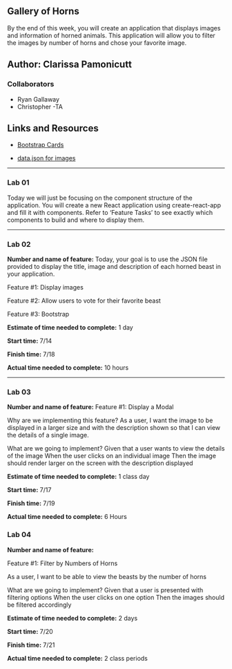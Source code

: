 ## Gallery of Horns

By the end of this week, you will create an application that displays images and information of horned animals. This application will allow you to filter the images by number of horns and chose your favorite image.

## Author: Clarissa Pamonicutt

### Collaborators

- Ryan Gallaway
- Christopher -TA

## Links and Resources

- [Bootstrap Cards](https://react-bootstrap.github.io/components/cards/#card-columns)

- [data.json for images](https://codefellows.github.io/code-301-guide/curriculum/class-02/lab/assets/data.json)

---

### Lab 01

Today we will just be focusing on the component structure of the application. You will create a new React application using create-react-app and fill it with components. Refer to ‘Feature Tasks’ to see exactly which components to build and where to display them.

---

### Lab 02

**Number and name of feature:** Today, your goal is to use the JSON file provided to display the title, image and description of each horned beast in your application.

Feature #1: Display images

Feature #2: Allow users to vote for their favorite beast

Feature #3: Bootstrap

**Estimate of time needed to complete:** 1 day

**Start time:** 7/14

**Finish time:** 7/18

**Actual time needed to complete:** 10 hours

---

### Lab 03

**Number and name of feature:**
Feature #1: Display a Modal

Why are we implementing this feature?
As a user, I want the image to be displayed in a larger size and with the description shown so that I can view the details of a single image.

What are we going to implement?
Given that a user wants to view the details of the image
When the user clicks on an individual image
Then the image should render larger on the screen with the description displayed

**Estimate of time needed to complete:** 1 class day

**Start time:** 7/17

**Finish time:** 7/19

**Actual time needed to complete:** 6 Hours

### Lab 04

**Number and name of feature:**

Feature #1: Filter by Numbers of Horns

As a user, I want to be able to view the beasts by the number of horns

What are we going to implement?
Given that a user is presented with filtering options
When the user clicks on one option
Then the images should be filtered accordingly

**Estimate of time needed to complete:** 2 days

**Start time:** 7/20

**Finish time:** 7/21

**Actual time needed to complete:** 2 class periods